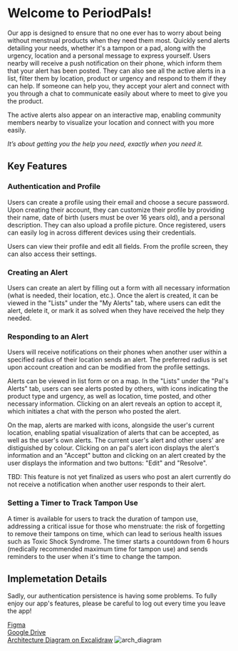 # Welcome to PeriodPals!

Our app is designed to ensure that no one ever has to worry about being without menstrual products when they need them most. Quickly send alerts detailing your needs, whether it's a tampon or a pad, along with the urgency, location and a personal message to express yourself. Users nearby will receive a push notification on their phone, which inform them that your alert has been posted. They can also see all the active alerts in a list, filter them by location, product or urgency and respond to them if they can help. If someone can help you, they accept your alert and connect with you through a chat to communicate easily about where to meet to give you the product. 

The active alerts also appear on an interactive map, enabling community members nearby to visualize your location and connect with you more easily. 

_It’s about getting you the help you need, exactly when you need it._

## Key Features 
### Authentication and Profile
Users can create a profile using their email and choose a secure password. Upon creating their account, they can customize their profile by providing their name, date of birth (users must be over 16 years old), and a personal description. They can also upload a profile picture. Once registered, users can easily log in across different devices using their credentials. 

Users can view their profile and edit all fields. From the profile screen, they can also access their settings.

### Creating an Alert
Users can create an alert by filling out a form with all necessary information (what is needed, their location, etc.). Once the alert is created, it can be viewed in the "Lists" under the "My Alerts" tab, where users can edit the alert, delete it, or mark it as solved when they have received the help they needed.

### Responding to an Alert
Users will receive notifications on their phones when another user within a specified radius of their location sends an alert. The preferred radius is set upon account creation and can be modified from the profile settings.

Alerts can be viewed in list form or on a map. In the "Lists" under the "Pal's Alerts" tab, users can see alerts posted by others, with icons indicating the product type and urgency, as well as location, time posted, and other necessary information. Clicking on an alert reveals an option to accept it, which initiates a chat with the person who posted the alert.

On the map, alerts are marked with icons, alongside the user's current location, enabling spatial visualization of alerts that can be accepted, as well as the user's own alerts. 
The current user's alert and other users' are distiguished by colour. Clicking on an pal's alert icon displays the alert's information and an "Accept" button and clicking on an alert created by the user displays the information and two buttons: "Edit" and "Resolve". 


TBD: This feature is not yet finalized as users who post an alert currently do not receive a notification when another user responds to their alert.

### Setting a Timer to Track Tampon Use
A timer is available for users to track the duration of tampon use, addressing a critical issue for those who menstruate: the risk of forgetting to remove their tampons on time, which can lead to serious health issues such as Toxic Shock Syndrome. The timer starts a countdown from 6 hours (medically recommended maximum time for tampon use) and sends reminders to the user when it's time to change the tampon.


## Implemetation Details
Sadly, our authentication persistence is having some problems. To fully enjoy our app's features, please be careful to log out every time you leave the app!

[Figma](https://www.figma.com/team_invite/redeem/MnyBeEvw4fKH4aV5aVBpPb)  
[Google Drive](https://docs.google.com/document/d/1-qGE7yrF2O_BGeR_vdvgo5ePdevHa0nPuL4w-9gv3MQ/edit?usp=sharing)  
[Architecture Diagram on Excalidraw](https://excalidraw.com/#json=EAI0yVBeWqew1yWS_JNxw,HJAwcPTXWBrfAzoX89noNA)
![arch_diagram](https://github.com/user-attachments/assets/0e911796-e385-4d61-9f3f-1321ac1870a8)
